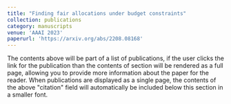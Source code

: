 ```yaml
---
title: "Finding fair allocations under budget constraints"
collection: publications
category: manuscripts
venue: 'AAAI 2023'
paperurl: 'https://arxiv.org/abs/2208.08168'
---
```

The contents above will be part of a list of publications, if the user clicks the link for the publication than the contents of section will be rendered as a full page, allowing you to provide more information about the paper for the reader. When publications are displayed as a single page, the contents of the above "citation" field will automatically be included below this section in a smaller font.
